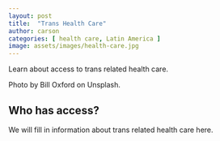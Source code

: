 ```yaml
---
layout: post
title:  "Trans Health Care"
author: carson
categories: [ health care, Latin America ]
image: assets/images/health-care.jpg
---
```

Learn about access to trans related health care.

Photo by Bill Oxford on Unsplash.

## Who has access?
We will fill in information about trans related health care here.
